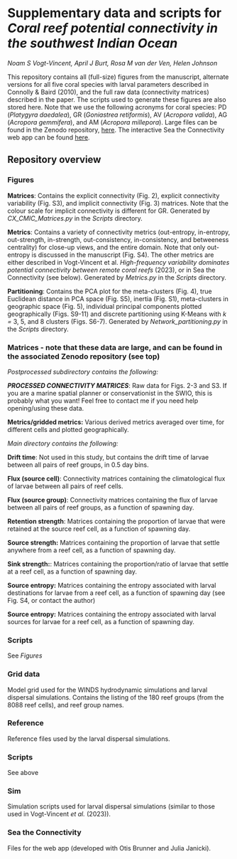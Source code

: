 # Supplementary data and scripts for _Coral reef potential connectivity in the southwest Indian Ocean_
_Noam S Vogt-Vincent, April J Burt, Rosa M van der Ven, Helen Johnson_

This repository contains all (full-size) figures from the manuscript, alternate versions for all five coral species with larval parameters described in Connolly & Baird (2010), and the full raw data (connectivity matrices) described in the paper. The scripts used to generate these figures are also stored here. Note that we use the following acronyms for coral species: PD (_Platygyra daedalea_), GR (_Goniastrea retiformis_), AV (_Acropora valida_), AG (_Acropora gemmifera_), and AM (_Acropora millepora_). Large files can be found in the Zenodo repository, [here](). The interactive Sea the Connectivity web app can be found [here](https://nvogtvincent.co.uk/coral).

## Repository overview
### Figures
**Matrices**: Contains the explicit connectivity (Fig. 2), explicit connectivity variability (Fig. S3), and implicit connectivity (Fig. 3) matrices. Note that the colour scale for implicit connectivity is different for GR. Generated by *CX_CMIC_Matrices.py* in the *Scripts* directory.

**Metrics**: Contains a variety of connectivity metrics (out-entropy, in-entropy, out-strength, in-strength, out-consistency, in-consistency, and betweeness centrality) for close-up views, and the entire domain. Note that only out-entropy is discussed in the manuscript (Fig. S4). The other metrics are either described in Vogt-Vincent et al. _High-frequency variability dominates potential connectivity between remote coral reefs_ (2023), or in Sea the Connectivity (see below). Generated by *Metrics.py* in the *Scripts* directory.

**Partitioning**: Contains the PCA plot for the meta-clusters (Fig. 4), true Euclidean distance in PCA space (Fig. S5), inertia (Fig. S1), meta-clusters in geographic space (Fig. 5), individual principal components plotted geographically (Figs. S9-11) and discrete partitioning using K-Means with *k =* 3, 5, and 8 clusters (Figs. S6-7). Generated by *Network_partitioning.py* in the *Scripts* directory.

### Matrices - note that these data are large, and can be found in the associated Zenodo repository (see top)
*Postprocessed subdirectory contains the following:*

**_PROCESSED CONNECTIVITY MATRICES_**: Raw data for Figs. 2-3 and S3. If you are a marine spatial planner or conservationist in the SWIO, this is probably what you want! Feel free to contact me if you need help opening/using these data.

**Metrics/gridded metrics:** Various derived metrics averaged over time, for different cells and plotted geographically.

*Main directory contains the following:*

**Drift time**: Not used in this study, but contains the drift time of larvae between all pairs of reef groups, in 0.5 day bins.

**Flux (source cell)**: Connectivity matrices containing the climatological flux of larvae between all pairs of reef cells.

**Flux (source group)**: Connectivity matrices containing the flux of larvae between all pairs of reef groups, as a function of spawning day.

**Retention strength**: Matrices containing the proportion of larvae that were retained at the source reef cell, as a function of spawning day.

**Source strength:** Matrices containing the proportion of larvae that settle anywhere from a reef cell, as a function of spawning day.

**Sink strength:**: Matrices containing the proportion/ratio of larvae that settle at a reef cell, as a function of spawning day.

**Source entropy:** Matrices containing the entropy associated with larval destinations for larvae from a reef cell, as a function of spawning day (see Fig. S4, or contact the author)

**Source entropy:** Matrices containing the entropy associated with larval sources for larvae for a reef cell, as a function of spawning day.

### Scripts
See *Figures*

### Grid data
Model grid used for the WINDS hydrodynamic simulations and larval dispersal simulations. Contains the listing of the 180 reef groups (from the 8088 reef cells), and reef group names.

### Reference
Reference files used by the larval dispersal simulations.

### Scripts
See above

### Sim
Simulation scripts used for larval dispersal simulations (similar to those used in Vogt-Vincent _et al._ (2023)).

### Sea the Connectivity
Files for the web app (developed with Otis Brunner and Julia Janicki).






